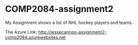 # COMP2084-assignment2

My Assignment shows a list of NHL hockey players and teams. 

The Azure Link: http://jessecannon-assignment2-comp2084.azurewebsites.net
